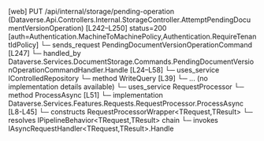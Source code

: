 [web] PUT /api/internal/storage/pending-operation  (Dataverse.Api.Controllers.Internal.StorageController.AttemptPendingDocumentVersionOperation)  [L242–L250] status=200 [auth=Authentication.MachineToMachinePolicy,Authentication.RequireTenantIdPolicy]
  └─ sends_request PendingDocumentVersionOperationCommand [L247]
    └─ handled_by Dataverse.Services.DocumentStorage.Commands.PendingDocumentVersionOperationCommandHandler.Handle [L24–L58]
      └─ uses_service IControlledRepository<DocumentVersion>
        └─ method WriteQuery [L39]
          └─ ... (no implementation details available)
      └─ uses_service RequestProcessor
        └─ method ProcessAsync [L51]
          └─ implementation Dataverse.Services.Features.Requests.RequestProcessor.ProcessAsync [L8-L45]
            └─ constructs RequestProcessorWrapper<TRequest,TResult>
            └─ resolves IPipelineBehavior<TRequest,TResult> chain
            └─ invokes IAsyncRequestHandler<TRequest,TResult>.Handle

